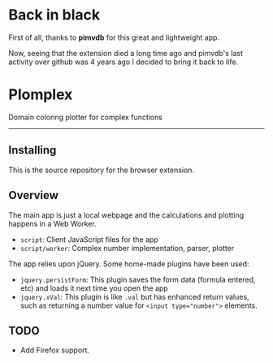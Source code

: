 Back in black
========
First of all, thanks to **pimvdb** for this great and lightweight app.

Now, seeing that the extension died a long time ago and pimvdb's last activity over github was 4 years ago I decided to bring it back to life.

Plomplex
========
Domain coloring plotter for complex functions

---

Installing
----------
This is the source repository for the browser extension.

Overview
--------

The main app is just a local webpage and the calculations and plotting happens in a Web Worker.

 - `script`: Client JavaScript files for the app
 - `script/worker`: Complex number implementation, parser, plotter

The app relies upon jQuery. Some home-made plugins have been used:

 - `jquery.persistForm`: This plugin saves the form data (formula entered, etc)
   and loads it next time you open the app
 - `jquery.xVal`: This plugin is like `.val` but has enhanced return values,
   such as returning a number value for `<input type="number">` elements.

TODO
----------

 - Add Firefox support.
 
<!--[1]: https://chrome.google.com/webstore/detail/kbjlipkfgffobjpnkigjgepljhhkpphi-->
